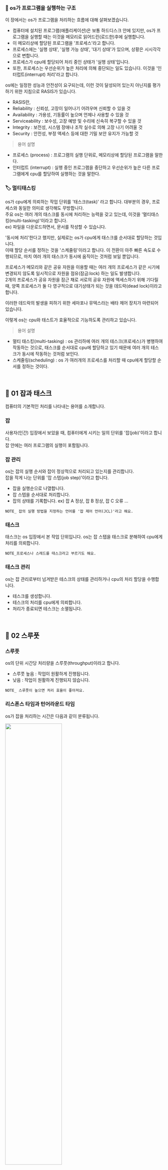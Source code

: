 ### 🔆 os가 프로그램을 실행하는 구조
이 장에서는 os가 프로그램을 처리하는 흐름에 대해 살펴보겠습니다.  

* 컴퓨터에 설치된 프로그램(애플리케이션)은 보통 하드디스크 안에 있지만, os가 프로그램을 실행할 때는 이것을 메모리로 읽어드린(로드한)후에 실행합니다.    
* 이 메모리상에 할당된 프로그램을 '프로세스'라고 합니다.   
* 프로세스에는 '실행 상태', '실행 가능 상태', '대기 상태'가 있으며, 상황은 시시각각으로 변합니다.   
* 프로세스가 cpu에 할당되어 처리 중인 상태가 '실행 상태'입니다.   
* 또한, 프로세스는 우선순위가 높은 처리에 의해 중단되는 일도 있습니다. 이것을 '인터럽트(interrupt) 처리'라고 합니다.   

os에는 일정한 성능과 안전성이 요구되는데, 이런 것이 달성되어 있는지 아닌지를 평가하기 위한 지침으로 RASIS가 있습니다.   
* RASIS란,   
* Reliability : 신뢰성, 고장이 일어나기 어려우며 신뢰할 수 있을 것   
* Availability : 가용성, 기동률이 높으며 언제나 사용할 수 있을 것   
* Serviceability : 보수성, 고장 예방 및 수리에 신속히 복구할 수 있을 것   
* Integrity : 보전성, 시스템 장애나 조작 실수로 의해 고장 나기 어려울 것   
* Security : 안전성, 부정 액세스 등에 대한 기밀 보안 유지가 가능할 것   

> 용어 설명
* 프로세스 (process) : 프로그램의 실행 단위로, 메모리상에 할당된 프로그램을 말한다.
* 인터럽트 (interrupt) : 실행 중인 프로그램을 중단하고 우선순위가 높은 다른 프로그램에게 cpu를 할당하여 실행하는 것을 말한다.

### 🏷️ 멀티태스킹
os가 cpu에게 의뢰하는 작업 단위를 '태스크(task)' 라고 합니다. 대부분의 경우, 프로세스와 동일한 의미로 생각해도 무방합니다.   
주요 os는 여러 개의 태스크를 동시에 처리하는 능력을 갖고 있는데, 이것을 '멀티태스킹(multi-tasking)'이라고 합니다.    
ex) 파일을 다운로드하면서, 문서를 작성할 수 있습니다.   

'동시에 처리'한다고 했지만, 실제로는 os가 cpu에게 태스크를 순서대로 할당하는 것입니다.   
이때 할당 순서를 정하는 것을 '스케줄링'이라고 합니다. 이 전환이 아주 빠른 속도로 수행되므로, 마치 여러 개의 태스크가 동시에 움직이는 것처럼 보일 뿐입니다.   

프로세스가 메모리와 같은 공유 자원을 이용할 때는 여러 개의 프로세스가 같은 시기에 변경되지 않도록 일시적으로 자원을 점유(잠금:lock) 하는 일도 발생합니다.   
2개의 프로세스가 공유 자원을 잠근 채로 서로의 공유 자원에 액세스하기 위해 기다릴 때, 양쪽 프로세스가 둘 다 영구적으로 대기상태가 되는 것을 데드락(dead lock)이라고 합니다.    

이러한 데드락의 발생을 피하기 위한 세마포나 뮤텍스라는 배타 제어 장치가 마련되어 있습니다.   

이렇게 os는 cpu와 태스트가 효율적으로 기능하도록 관리하고 있습니다.   

> 용어 설명
* 멀티 태스킹(multi-tasking) : os 관리하에 여러 개의 테스크(프로세스)가 병행하여 작동하는 것으로, 태스크를 순서대로 cpu에 할당하고 있기 때문에 여러 개의 테스크가 동시에 작동하는 것처럼 보인다.
* 스케줄링(scheduling) : os 가 여러개의 프로세스를 처리할 때 cpu에게 할당할 순서를 정하는 것이다.   
</br>

## 💎 01 잡과 태스크
컴퓨터의 기본적인 처리를 나타내는 용어를 소개합니다.

### 잡
사용자(인간) 입장에서 보았을 때, 컴퓨터에게 시키는 일의 단위를 '잡(job)'이라고 합니다.   
잡 안에는 여러 프로그램의 실행이 포함됩니다.

### 잡 관리
os는 잡의 실행 순서와 잡이 정상적으로 처리되고 있는지를 관리합니다.      
잡을 작게 나눈 단위를 '잡 스텝(job step)'이라고 합니다.      

* 잡을 실행순으로 나열합니다.
* 잡 스텝을 순서대로 처리합니다.
* 잡의 상태를 기록합니다. ex) 잡 A 정상, 잡 B 정상, 잡 C 오류 ...

```
NOTE_ 잡의 실행 방법을 지정하는 언어를 '잡 제어 언어(JCL)'라고 해요.
```

### 태스크
태스크는 os 입장에서 본 작업 단위입니다. os는 잡 스탭을 태스크로 분해하여 cpu에게 처리를 의뢰합니다.
```
NOTE_프로세스나 스레드를 태스크라고 부르기도 해요.
```

### 태스크 관리
os는 잡 관리로부터 넘겨받은 테스크의 상태를 관리하거나 cpu의 처리 할당을 수행합니다.
* 테스크를 생성합니다.
* 테스크의 처리를 cpu에게 의뢰합니다.
* 처리가 종료되면 테스크는 소멸됩니다.
</br>

## 💎 02 스루풋

### 스루풋
os의 단위 시간당 처리량을 스루풋(throughput)이라고 합니다.   

* 스루풋 높음 : 작업이 원활하게 진행됩니다.   
* 낮음 : 작업이 원활하게 진행되지 않습니다.   
```
NOTE_ 스루풋이 높으면 처리 효율이 좋아져요.
```

### 리스폰스 타임과 턴어라운드 타임
os가 잡을 처리하는 시간은 다음과 같이 분류됩니다.   

<img src="https://user-images.githubusercontent.com/83942393/125607580-df08b2e7-2eca-4bbb-91e0-c926ff733d5e.JPG" width="60%" height="60%"></img></br>

### 스풀
cpu로부터 입출력 장치로 가는 명령을 메모리와 같이 비교적 고속인 기억 장치에 일시적으로 저장하는 것을 '스풀(spool)'이라고 합니다.  
* *캐시랑 다른 점은? 캐시는 cpu에서 자주 사용하는 메인메모리의 데이터를 cpu내나 외에 적재해두는 것. 스풀은 입출력장치에 들어온 데이터들을 하드디스크(외장장치) 모아두는 것.*   
* *버퍼링이랑 다른 점은? 버퍼는 컴퓨터 하드웨어의 일부인 버퍼를 사용하는 것, 스풀링은 오프라인 장치를 사용하는 것, 스풀링이 좀 더 많은 양의 데이터를 처리할 수 있어 효율적이다.*   

ex) 프린터는 cpu와 비교해서 처리 속도가 느리므로, 스풀을 사용하여 cpu의 처리와 입출력 동작의 처리의 차이를 완화시킬 수 있습니다.   

<img src="https://user-images.githubusercontent.com/83942393/125607865-ecebfbca-4c25-4d95-bb9a-baf00f1f0957.png" width="60%" height="60%"></img></br>
</br>

## 💎 03 인터럽트 1

### 인터럽트
* 실행 중인 프로그램을 중단하고 우선순위가 높은 다른 프로그램에게 cpu를 할당하여 실행하는 것.   
* 인터럽트에는 내부 인터럽트(소프트웨어 인터럽트)와 외부 인터럽트(하드웨어 인터럽트)가 있습니다.   

<img src="https://user-images.githubusercontent.com/83942393/125608594-b69c1ce1-d085-4ea9-b8a3-1dc3c82629dd.jpg" width="60%" height="60%"></img></br>

### 내부 인터럽트
내부 인터럽트는 실행 중인 프로그램이 원인이 되어 일어나는 인터럽트입니다.   

* 프로그램 인터럽트
  * 오버플로어(overflow: 계산 시 자리 넘침)로 인해 쓰기가 허가되지 않은 메모리 영역에 액세스했을 때 프로그램 인터럽트가 발생 (오버플로어가 발생한 것을 os에게 알립니다.)
  * 페이지 폴트(page fault) : 무효한 메모리를 참조한다.
  * 트레이스(tace) : 디버그를 위해 프로그램을 한 명령씩 실행한다.
  * 슈퍼바이저 콜(superviser call) : 시스템 콜을 실행한다.
  * 명령 코드 이상 : 무효한 명령을 실행한다.
</br>

## 💎 04 인터럽트 2

### 외부 인터럽트
주변기기의 입출력 동작이나 하드웨어 고장, 오작동으로 인해 일어나는 인터럽트입니다.   

* 기계 체크 인터럽트 : 전원 이상이나 하드웨어에 장애가 발생했을 때 기계 체크 인터럽트가 발생. 인터럽트 중에서 가장 우선시됩니다.
* 타이머 인터럽트 : 일정 시간 또는 일정 시간마다 하드웨어로부터 발생하는 인터럽트, 설정 시간이 경과했다는 것을 os에게 알려 다음 태스크를 실행합니다.
* 입출력 인터럽트 : 주변 기기의 입출력 동작이 완료되었을 때와 같이 상태가 변화했을 때 발생합니다.
  * 입출력 동작의 상태가 변했다는 것을 os에게 알립니다.
  * 프린터의 용지가 떨어졌을 때도 입출력 인터럽트가 발생합니다.
* 콘솔 인터럽트 : 사용자가 키보드와 같은 입출력 장치를 조작하면 콘솔 인터럽트가 발생합니다.
  * ex) 사용자로부터 입력이 있었다는 것을 os에게 알립니다.
</br>

## 💎 05 프로세스란?
### 프로세스
* 사용자가 프로그램을 실행하면 os는 그 내용을 메모리상으로 읽어들여 처리를 실행합니다.   
* 이 메모리에 할당된 프로그램을 '프로세스(process)'라고 합니다.   
* 하나의 프로그램으로부터 여러 개의 프로세스를 만들 수 있습니다.   
```
NOTE_ 프로세스를 프로그램의 인스턴스(실체)라고도 해요.
```

## 멀티태스킹
* os 관리하에서 여러 개의 태스크(프로세스)가 병행하여 작동하는 것을 '멀티태스킹'이라고 합니다.
* 태스크를 순서대로 cpu에 할당하고 있기 때문에 여러 개의 태스크가 동시에 작동하고 있는 것처럼 보입니다.
* 태스크 전환에는 약간의 시간(오버헤드)이 걸립니다.

## 시분할 처리 시스템 (time sharing system)
여러 사용자가 한 대의 고성능 컴퓨터를 공유하여 사용할 때 , cpu의 사용 권한을 사용자에게 순서대로 단시간 할당하는 시스템
```
NOTE_ 사용자에게는 마치 자신이 컴퓨터를 점유하고 있는 것처럼 보여요.
```
</br>

## 💎 06 프로세스 관리
os가 프로세스를 어떻게 관리하는지에 대해 살펴봅시다.   

### 프로세스 상태
프로세스에는 '대기 상태', '실행 가능 상태', '실행 상태'와 같은 세 가지 상태가 있는데, 프로세스는 이런 상태를 옮겨가면서 실행됩니다.   

<img src="https://user-images.githubusercontent.com/83942393/125613118-87df6bb1-1225-4a8f-b585-530f61158f45.png" width="70%" height="70%"></img></br>

* 입출력 종료, 깨움 : 입출력 인터럽트
* 선점, 시간초과 : 프리엠션

### 디스패치와 프리엠션
* os가 가장 우선순위가 높은 실행 가능 상태의 프로세스에 대해 cpu의 사용 권한을 할당하는 것을 '디스패치(dispatch)'라고 합니다.   
* 또한 인터럽트에 의해 cpu의 할당을 해제하는 것을 '프리엠션(preemption)'이라고 합니다.   
```
NOTE_ 프리엠션은 '가로채기'라는 뜻이예요.
```
</br>

## 💎 07 멀티태스킹의 종류
### 프리엠티브
os가 실행 가능 상태인 태스크에게 cpu의 사용권을 할당하고 **강제적** 으로 태스크를 전환하여 관리하는 것을 '프리엠티브 멀티태스킹(preemptive multitasking)'이라고 합니다.   
* 타임 슬라이스 : cpu의 사용 권한을 할당하는 단위 시간
* 현재는 프리엠티브 멀티 태스킹이 주류입니다.

### 논프리엠티브
실행 중인 태스크가 처리를 수행하지 않는 시간을 **자발적** 으로 해제함으로써 다른 태스크와 동시에 실행할 수 있도록 하는 것을 '논프리엠티브 멀티태스킹(non-preemptive multitasking)'이라고 합니다.
* 태스크가 종료될 때까지 cpu의 사용 권한을 다른 태스크에게 양보하지 않습니다.
* cpu를 해제하지 않는 태스크가 있으면 os 전체의 동작이 정지되는 경우도 있습니다.

![image](https://user-images.githubusercontent.com/83942393/125613925-7d83f8fb-f06e-484a-bffa-6f546b8ba049.png)</br>
</br>

## 💎 08 프로세스 제어

### 프로그램 상태어(psw : program status word)
인터럽트로 인해 **중단된 프로그램의 상태** 나 **연산의 종료 상태** 를 저장해 두는 **레지스터** 를 '프로그램 상태어'라고 합니다.   
* 인터럽트의 상태나 중단된 명령
* 연산 ex) 자리올림이 발생하는 등 연산 결과의 상태

### 프로세스 제어 블럭(pcb : process control block)
**각 프로세스** 의 **cpu 상태(컨텍스트)** 나 **프로세스의 상태** 를 저장해 두는 메모리 영역을 말합니다.

<img src="https://user-images.githubusercontent.com/83942393/125614409-069efe9e-a739-4b62-9a92-25dea3d7a9b2.png" width="40%" height="40%"></img></br>

### 컨텍스트 스위치
인터럽트로 인해 프로세스를 전환할 때, os 가 컨텍스트를 pcb에 저장하고 복원하는 것을 '컨텍스트 스위치'라고 합니다.   
</br>

## 💎 09 스케줄링
프로세스의 실행 순서는 os가 관리합니다.

### 스케줄링
* os가 여러 개의 프로세스를 처리할 때 cpu를 할당할 순서를 정하는 것을 '스케줄링(scheduling)'이라고 합니다.   
* 스케줄링을 하기 위한 소프트웨어를 '스케줄러'라고 합니다.

<img src="https://user-images.githubusercontent.com/83942393/125614945-053fef14-f8e7-4928-9dff-044ba924d276.png" width="60%" height="60%"></img></br>

### 스케줄링의 종류
* 라운드 로빈 방식(round robin scheduling)
  * 프로세스가 기다리고 있는 순서대로, 일정 시간씩 cpu를 할당해서 시간이 초과한 프로세스를 맨 마지막으로 돌리는 방식 
* 우선순위 방식
  * os가 프로세스의 우선순위를 정해서 우선순위가 높은 프로세스부터 실행해 나가는 방식
  * 많은 os가 이 우선순위 방식을 채택하고 있습니다.
  * 우선순위 방식에서는 데드락이 발생하는 경우가 있어요.
</br>

## 💎 10 프로세스의 분기
프로세스의 일을 **분담** 하여 작업 효율을 올리는 방법을 UNIX 환경을 예로 들어 살펴봅시다.   

### fork와 exec
* unix 계열 os에서 시스템 콜에 의해 프로세스를 복사하는 것을 'fork'라고 합니다.
* 복사되는 쪽을 '부모 프로세스', 복사된 쪽을 '자식 프로세스'라고 합니다.
* 자식 프로세스에서 다른 프로그램을 실행하도록 지시하는 것을 'exec'라고 합니다.

<img src="https://user-images.githubusercontent.com/83942393/125615876-f9e3582f-58cf-4d59-8784-9275df2c825c.JPG" width="60%" height="60%"></img></br>

### wait
* 자식 프로세스의 처리가 끝나면, 부모 프로세스에게 신호(시그널)가 보내지므로, 이것을 기다림으로써 부모는 자식 프로세스의 종료까지 대기할 수 있습니다.
* 그 후에 wait 시스템 콜에 의해 자식 프로세스에게 마련되었던 PCB와 메모리가 제거됩니다.

<img src="https://user-images.githubusercontent.com/83942393/125616048-8adf2c6d-7a11-4e38-b11f-4444ac02911c.JPG" width="60%" height="60%"></img></br>
```
NOTE_ 부모 프로세스는 하나의 wait 처리가 완료될 떄까지 다른 자식 프로세스의 종료 시그널을 받을 수 없어요.
```
</br>

## 💎 11 프로세스의 동기
파일이나 데이터베이스와 같은 자원을 동시에 다룰 때는 주의가 필요합니다.    

### 배타 제어
* 여러 개의 프로세스가 파일이나 데이터베이스에 동시에 액세스하면 데이터의 무결성이 손상될 수 있습니다.
* 처리가 끝날 때까지 하나의 프로세스에게 자원을 독점시키는 것을 '배타 제어'라고 합니다.

<img src="https://user-images.githubusercontent.com/83942393/125616807-2d2e7b8f-749d-47df-8d26-70f8bf777160.jpg" width="60%" height="60%"></img></br>
```
NOTE_ 실행이 동시에 일어나면 결과가 달라져요.
```

### 세마포 (semaphore)
정해진 수 이상의 프로세스가 공유 자원에 동시 액세스하지 않도록 카운터를 사용하여 제어하는 장치
os 는 세마포의 p 조작(획득) 과 v 조작(해제)으로 '통행 가능', '통행 불가' 와 같은 두 가지 상태를 관리합니다.
ex) 세마포의 카운터가 초기값을 '2'로 한 경우
프로세스 A, 프로세스 B, 프로세스 C 순으로 P 조작을 수행한다면

IMG_4448.jpg![IMG_4448](https://user-images.githubusercontent.com/83942393/125617002-ba8f9e75-39d4-4de5-85be-883c1ced93cc.jpg)

NOTE_ 프로그램 중 배타 제어가 필요한 부분(P 조작부터 V 조작까지의 처리)를 '크리티컬 섹션'이라고 해요.

## 💎 12 데드락
배타 제어에서는 데드락에 주의해야 합니다.

### 데드락 (dead lock)
2개의 프로세스가 공유 자원을 잠근 채로 서로의 공유 자원에 액세스하려고 하면, 양쪽 프로세스가 모두 영구적으로 대기 상태가 되는 것
IMG_4449.jpg![IMG_4449](https://user-images.githubusercontent.com/83942393/125617361-45272751-c9eb-4292-8c4f-827690dd6780.jpg)

### 뮤텍스
데드락을 피하기 위한 방법에는 '세마포'와 '뮤텍스'가 있습니다.
이 중 '뮤텍스(mutex)'는 카운터 초기값이 1인 경우와 똑같은 뜻입니다.
IMG_4450.JPG![IMG_4450](https://user-images.githubusercontent.com/83942393/125617501-2a178f7f-871d-4c99-803c-c7921d568e96.JPG)

NOTE_ 여러 개의 프로세스에 의한 공유 자원 경쟁이 없어지므로 배타 제어에 적합해요.

## 💎 13 프로세스 간 통신
### 프로세스 간 통신
프로세스끼리는 다른 메모리 공간을 참조하기 때문에, 서로 어떤 데이터를 갖고 있는지 알 수 없습니다.
os에는 프로세스끼리 통신을 해서 데이터를 주고받는 기능이 마련되어 있습니다.
unix 계열 os를 예로 프로세스 간 통신의 종류를 소개합니다.

* 메시지 큐
  * 프로세스끼리는 os의 메시지 기능을 사용하여 1대 1로 통신할 수 있습니다.
  * 메시지를 넣는 장소를 '메시지 큐'라고 합니다.

* 파이프
  * 여러 개의 프로세스 입출력을 연결하는 장치를 '파이프'라고 합니다.
  * 파이프는 fork한 부모 자식 프로세스 간에 사용됩니다.

NOTE_ 파이프는 일방통행이기 때문에 상대 프로세스별로 파이프가 달라요.

* 이름 붙은 파이프
  * 파이프에 이름을 붙임으로써 부모 자식 프로세스가 아니어도 프로세스 간 통신을 할 수 있습니다.
  ex) 파이프 'FROM A' , 파이프 'FROM B'
  
## 💎 14 공유 메모리와 스레드

### 공유 메모리
* 여러 개의 프로세스에서 공통으로 사용할 수 있는 메모리 영역이며, 시스템 콜에 의해 작성됩니다.
* 공유 메모리에 접속하는 것을 '어태치(attach)', 끊는 것을  디태치(detach'라고 합니다.

IMG_4452.jpg![IMG_4452](https://user-images.githubusercontent.com/83942393/125618753-7a793006-929f-4615-b575-6badb7c57aa6.jpg)

### 스레드 (thread)
* 프로세스 안의 프로그램 실행의 흐름
* 스레드는 분기가 가능해서 여러 개의 스레드를 동시에 실행할 수 있습니다.
* 이것을 멀티 스레드(multi-thread)라고 합니다.
* cpu를 사용하는 최소 단위
* '라이트 웨이트 프로세스(light weight process)'라고도 부릅니다.
IMG_4454.JPG![IMG_4454](https://user-images.githubusercontent.com/83942393/125619768-70533305-b5af-453a-bd81-89561a41d153.JPG)

### 스레드와 프로세스의 차이
스레드가 프로세스를 동시에 여러 개 실행하는 것과 다른 점은 동일한 프로세스의 스레드는 같은 메모리 공간을 참조한다는 점입니다.

![image](https://user-images.githubusercontent.com/83942393/125618527-e0652210-9dce-4b80-877e-6331e01a1947.png)
